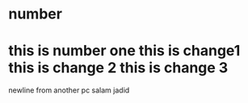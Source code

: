 # number
this is number one
this is change1
this is change 2
this is change 3
===
newline from another pc
salam jadid
